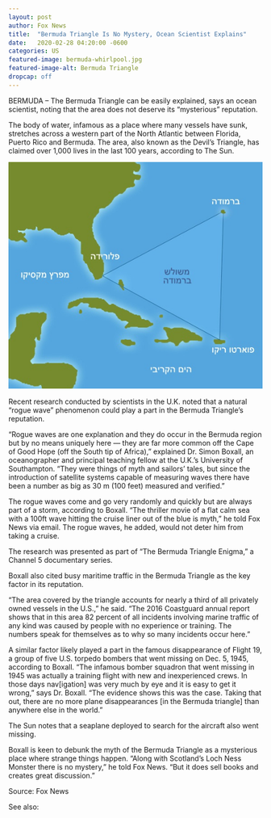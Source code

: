 ```yaml
---
layout: post
author: Fox News 
title:  "Bermuda Triangle Is No Mystery, Ocean Scientist Explains"
date:   2020-02-28 04:20:00 -0600
categories: US
featured-image: bermuda-whirlpool.jpg
featured-image-alt: Bermuda Triangle 
dropcap: off 
---
```

BERMUDA – The Bermuda Triangle can be easily explained, says an ocean scientist, noting that the area does not deserve its “mysterious” reputation.

The body of water, infamous as a place where many vessels have sunk, stretches across a western part of the North Atlantic between Florida, Puerto Rico and Bermuda. The area, also known as the Devil’s Triangle, has claimed over 1,000 lives in the last 100 years, according to The Sun.

![](/assets/images/bermuda.jpg)

Recent research conducted by scientists in the U.K. noted that a natural “rogue wave” phenomenon could play a part in the Bermuda Triangle’s reputation.

“Rogue waves are one explanation and they do occur in the Bermuda region but by no means uniquely here — they are far more common off the Cape of Good Hope (off the South tip of Africa),” explained Dr. Simon Boxall, an oceanographer and principal teaching fellow at the U.K.’s University of Southampton. “They were things of myth and sailors’ tales, but since the introduction of satellite systems capable of measuring waves there have been a number as big as 30 m (100 feet) measured and verified.”

The rogue waves come and go very randomly and quickly but are always part of a storm, according to Boxall. “The thriller movie of a flat calm sea with a 100ft wave hitting the cruise liner out of the blue is myth,” he told Fox News via email. The rogue waves, he added, would not deter him from taking a cruise.

The research was presented as part of “The Bermuda Triangle Enigma,” a Channel 5 documentary series.

Boxall also cited busy maritime traffic in the Bermuda Triangle as the key factor in its reputation.

<a href="https://en.wikipedia.org/wiki/Bermuda" data-iframely-url></a>

“The area covered by the triangle accounts for nearly a third of all privately owned vessels in the U.S.,” he said. “The 2016 Coastguard annual report shows that in this area 82 percent of all incidents involving marine traffic of any kind was caused by people with no experience or training. The numbers speak for themselves as to why so many incidents occur here.”

A similar factor likely played a part in the famous disappearance of Flight 19, a group of five U.S. torpedo bombers that went missing on Dec. 5, 1945, according to Boxall. “The infamous bomber squadron that went missing in 1945 was actually a training flight with new and inexperienced crews. In those days nav[igation] was very much by eye and it is easy to get it wrong,” says Dr. Boxall. “The evidence shows this was the case. Taking that out, there are no more plane disappearances [in the Bermuda triangle] than anywhere else in the world.”

The Sun notes that a seaplane deployed to search for the aircraft also went missing.

Boxall is keen to debunk the myth of the Bermuda Triangle as a mysterious place where strange things happen. “Along with Scotland’s Loch Ness Monster there is no mystery,” he told Fox News. “But it does sell books and creates great discussion.”

Source: Fox News 

<a href="https://www.foxnews.com/science/bermuda-triangle-is-no-mystery-ocean-scientist-explains" data-iframely-url></a>

See also: 
<a href="http://thenewworldpost.com/politics/2022/02/22/9-11-sequence.html" data-iframely-url></a>
